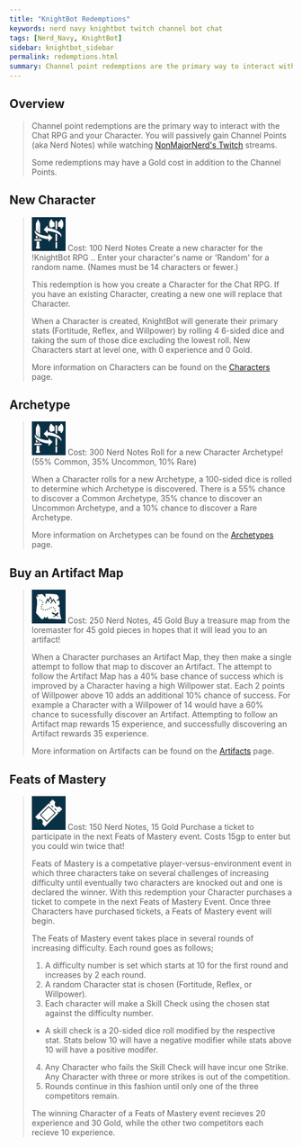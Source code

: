 ```yaml
---
title: "KnightBot Redemptions"
keywords: nerd navy knightbot twitch channel bot chat
tags: [Nerd_Navy, KnightBot]
sidebar: knightbot_sidebar
permalink: redemptions.html
summary: Channel point redemptions are the primary way to interact with the Chat RPG and your Character. 
---
```


## Overview
> Channel point redemptions are the primary way to interact with the Chat RPG and your Character. You will passively gain Channel Points (aka Nerd Notes) while watching [NonMajorNerd's Twitch](https://www.twitch.tv/nonmajornerd) streams.
>
> Some redemptions may have a Gold cost in addition to the Channel Points. 

## New Character 
> ![New Character Redemption](https://github.com/NonMajorNerd/nonmajornerd.github.io/blob/main/_assets/GFX/KB/Redemptions/arch.png?raw=true) Cost: 100 Nerd Notes
> Create a new character for the !KnightBot RPG .. Enter your character's name or 'Random' for a random name. (Names must be 14 characters or fewer.)
>
> This redemption is how you create a Character for the Chat RPG. If you have an existing Character, creating a new one will replace that Character.
>
> When a Character is created, KnightBot will generate their primary stats (Fortitude, Reflex, and Willpower) by rolling 4 6-sided dice and taking the sum of those dice excluding the lowest roll.
> New Characters start at level one, with 0 experience and 0 Gold. 
>
> More information on Characters can be found on the [Characters](/characters.html) page.

## Archetype
> ![Archetype Redemption](https://github.com/NonMajorNerd/nonmajornerd.github.io/blob/main/_assets/GFX/KB/Redemptions/arch.png?raw=true) Cost: 300 Nerd Notes
> Roll for a new Character Archetype! (55% Common, 35% Uncommon, 10% Rare)
>
> When a Character rolls for a new Archetype, a 100-sided dice is rolled to determine which Archetype is discovered.
> There is a 55% chance to discover a Common Archetype, 35% chance to discover an Uncommon Archetype, and a 10% chance to discover a Rare Archetype.
>
> More information on Archetypes can be found on the [Archetypes](/archetypes.html) page.

## Buy an Artifact Map
> ![Artifact Map Redemption](https://github.com/NonMajorNerd/nonmajornerd.github.io/blob/main/_assets/GFX/KB/Redemptions/artmap.png?raw=true) Cost: 250 Nerd Notes, 45 Gold	
> Buy a treasure map from the loremaster for 45 gold pieces in hopes that it will lead you to an artifact!
>
> When a Character purchases an Artifact Map, they then make a single attempt to follow that map to discover an Artifact.
> The attempt to follow the Artifact Map has a 40% base chance of success which is improved by a Character having a high Willpower stat.
> Each 2 points of Willpower above 10 adds an additional 10% chance of success. For example a Character with a Willpower of 14 would have a 60% chance to sucessfully discover an Artifact.
> Attempting to follow an Artifact map rewards 15 experience, and successfully discovering an Artifact rewards 35 experience.
> 
> More information on Artifacts can be found on the [Artifacts](/artifacts.html) page.

## Feats of Mastery
> ![Feats of Mastery Redemption](https://github.com/NonMajorNerd/nonmajornerd.github.io/blob/main/_assets/GFX/KB/Redemptions/ticket.png?raw=true) Cost: 150 Nerd Notes, 15 Gold
> Purchase a ticket to participate in the next Feats of Mastery event. Costs 15gp to enter but you could win twice that! 
>
> Feats of Mastery is a competative player-versus-environment event in which three characters take on several challenges of increasing difficulty until eventually two characters are knocked out and one is declared the winner.
> With this redemption your Character purchases a ticket to compete in the next Feats of Mastery Event. Once three Characters have purchased tickets, a Feats of Mastery event will begin.
>
> The Feats of Mastery event takes place in several rounds of increasing difficulty. Each round goes as follows;
>  1. A difficulty number is set which starts at 10 for the first round and increases by 2 each round.
>  2. A random Character stat is chosen (Fortitude, Reflex, or Willpower).
>  3. Each character will make a Skill Check using the chosen stat against the difficulty number.
>    - A skill check is a 20-sided dice roll modified by the respective stat. Stats below 10 will have a negative modifier while stats above 10 will have a positive modifer.
>  4. Any Character who fails the Skill Check will have incur one Strike. Any Character with three or more strikes is out of the competition.
>  5. Rounds continue in this fashion until only one of the three competitors remain.
>
> The winning Character of a Feats of Mastery event recieves 20 experience and 30 Gold, while the other two competitors each recieve 10 experience.